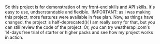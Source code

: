 So this project is for demonstration of my front-end skills and API skills. It's easy to use, undserstandable and flexible.
!IMPORTANT: as i was making this project, more features were available in free plan. Now, as things have changed, the project is half-deprecated((( I am really sorry for that, but you can still review the code of the project. Or, you can try weatherapi.com's 14-days free trial of starter or higher packs and see how my project works in action.
